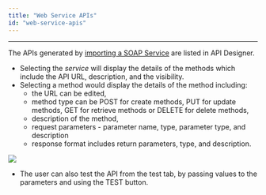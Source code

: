 ```yaml
---
title: "Web Service APIs"
id: "web-service-apis"
---
```

---

The APIs generated by [importing a SOAP Service](/learn/app-development/services/web-services/web-services/) are listed in API Designer.

- Selecting the _service_ will display the details of the methods which include the API URL, description, and the visibility.
- Selecting a method would display the details of the method including:
    - the URL can be edited,
    - method type can be POST for create methods, PUT for update methods, GET for retrieve methods or DELETE for delete methods,
    - description of the method,
    - request parameters - parameter name, type, parameter type, and description
    - response format includes return parameters, type, and description.

[![](/learn/assets/API_soap.png)](/learn/assets/API_soap.png)

- The user can also test the API from the test tab, by passing values to the parameters and using the TEST button.


